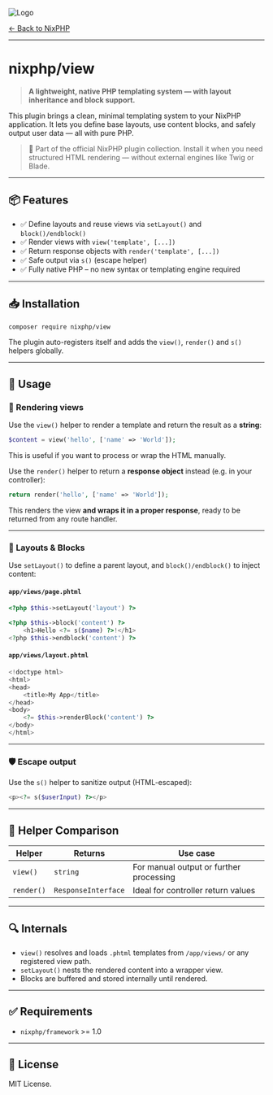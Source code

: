 ![Logo](https://nixphp.github.io/docs/assets/nixphp-logo-small.png)

[← Back to NixPHP](https://github.com/nixphp/framework)

---

# nixphp/view

> **A lightweight, native PHP templating system — with layout inheritance and block support.**

This plugin brings a clean, minimal templating system to your NixPHP application.
It lets you define base layouts, use content blocks, and safely output user data — all with pure PHP.

> 🧩 Part of the official NixPHP plugin collection.
> Install it when you need structured HTML rendering — without external engines like Twig or Blade.

---

## 📦 Features

* ✅ Define layouts and reuse views via `setLayout()` and `block()/endblock()`
* ✅ Render views with `view('template', [...])`
* ✅ Return response objects with `render('template', [...])`
* ✅ Safe output via `s()` (escape helper)
* ✅ Fully native PHP – no new syntax or templating engine required

---

## 📥 Installation

```bash
composer require nixphp/view
```

The plugin auto-registers itself and adds the `view()`, `render()` and `s()` helpers globally.

---

## 🚀 Usage

### 🧱 Rendering views

Use the `view()` helper to render a template and return the result as a **string**:

```php
$content = view('hello', ['name' => 'World']);
```

This is useful if you want to process or wrap the HTML manually.

Use the `render()` helper to return a **response object** instead (e.g. in your controller):

```php
return render('hello', ['name' => 'World']);
```

This renders the view **and wraps it in a proper response**, ready to be returned from any route handler.

---

### 🧩 Layouts & Blocks

Use `setLayout()` to define a parent layout, and `block()/endblock()` to inject content:

#### `app/views/page.phtml`

```php
<?php $this->setLayout('layout') ?>

<?php $this->block('content') ?>
    <h1>Hello <?= s($name) ?>!</h1>
<?php $this->endblock('content') ?>
```

#### `app/views/layout.phtml`

```php
<!doctype html>
<html>
<head>
    <title>My App</title>
</head>
<body>
    <?= $this->renderBlock('content') ?>
</body>
</html>
```

---

### 🛡️ Escape output

Use the `s()` helper to sanitize output (HTML-escaped):

```php
<p><?= s($userInput) ?></p>
```

---

## 🔁 Helper Comparison

| Helper     | Returns             | Use case                                |
| ---------- | ------------------- | --------------------------------------- |
| `view()`   | `string`            | For manual output or further processing |
| `render()` | `ResponseInterface` | Ideal for controller return values      |

---

## 🔍 Internals

* `view()` resolves and loads `.phtml` templates from `/app/views/` or any registered view path.
* `setLayout()` nests the rendered content into a wrapper view.
* Blocks are buffered and stored internally until rendered.

---

## ✅ Requirements

* `nixphp/framework` >= 1.0

---

## 📄 License

MIT License.